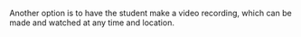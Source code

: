 Another option is to have the student make a video recording, which can be made and watched at any time and location.